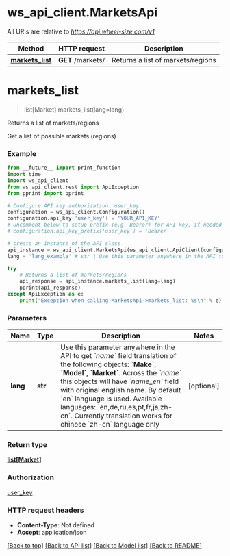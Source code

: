 # ws_api_client.MarketsApi

All URIs are relative to *https://api.wheel-size.com/v1*

Method | HTTP request | Description
------------- | ------------- | -------------
[**markets_list**](MarketsApi.md#markets_list) | **GET** /markets/ | Returns a list of markets/regions


# **markets_list**
> list[Market] markets_list(lang=lang)

Returns a list of markets/regions

Get a list of possible markets (regions)

### Example
```python
from __future__ import print_function
import time
import ws_api_client
from ws_api_client.rest import ApiException
from pprint import pprint

# Configure API key authorization: user_key
configuration = ws_api_client.Configuration()
configuration.api_key['user_key'] = 'YOUR_API_KEY'
# Uncomment below to setup prefix (e.g. Bearer) for API key, if needed
# configuration.api_key_prefix['user_key'] = 'Bearer'

# create an instance of the API class
api_instance = ws_api_client.MarketsApi(ws_api_client.ApiClient(configuration))
lang = 'lang_example' # str | Use this parameter anywhere in the API to get *`name`* field translation of the following objects: **`Make`**, **`Model`**, **`Market`**. Across the *`name`* this objects will have *`name_en`* field with original english name. By default `en` language is used.  Available languages: `en,de,ru,es,pt,fr,ja,zh-cn`. Currently translation works for chinese `zh-cn` language only (optional)

try:
    # Returns a list of markets/regions
    api_response = api_instance.markets_list(lang=lang)
    pprint(api_response)
except ApiException as e:
    print("Exception when calling MarketsApi->markets_list: %s\n" % e)
```

### Parameters

Name | Type | Description  | Notes
------------- | ------------- | ------------- | -------------
 **lang** | **str**| Use this parameter anywhere in the API to get *&#x60;name&#x60;* field translation of the following objects: **&#x60;Make&#x60;**, **&#x60;Model&#x60;**, **&#x60;Market&#x60;**. Across the *&#x60;name&#x60;* this objects will have *&#x60;name_en&#x60;* field with original english name. By default &#x60;en&#x60; language is used.  Available languages: &#x60;en,de,ru,es,pt,fr,ja,zh-cn&#x60;. Currently translation works for chinese &#x60;zh-cn&#x60; language only | [optional] 

### Return type

[**list[Market]**](Market.md)

### Authorization

[user_key](../README.md#user_key)

### HTTP request headers

 - **Content-Type**: Not defined
 - **Accept**: application/json

[[Back to top]](#) [[Back to API list]](../README.md#documentation-for-api-endpoints) [[Back to Model list]](../README.md#documentation-for-models) [[Back to README]](../README.md)

